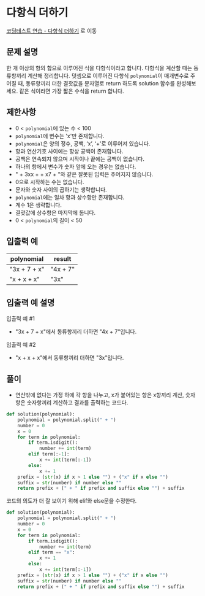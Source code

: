 # 다항식 더하기

[코딩테스트 연습 - 다항식 더하기][1] 로 이동

## 문제 설명

한 개 이상의 항의 합으로 이루어진 식을 다항식이라고 합니다. 다항식을 계산할 때는 동류항끼리 계산해 정리합니다. 덧셈으로 이루어진 다항식 `polynomial`이 매개변수로 주어질 때, 동류항끼리 더한 결괏값을 문자열로 return 하도록 solution 함수를 완성해보세요. 같은 식이라면 가장 짧은 수식을 return 합니다.

## 제한사항

- 0 < `polynomial`에 있는 수 < 100
- `polynomial`에 변수는 'x'만 존재합니다.
- `polynomial`은 양의 정수, 공백, ‘x’, ‘+'로 이루어져 있습니다.
- 항과 연산기호 사이에는 항상 공백이 존재합니다.
- 공백은 연속되지 않으며 시작이나 끝에는 공백이 없습니다.
- 하나의 항에서 변수가 숫자 앞에 오는 경우는 없습니다.
- " + 3xx + + x7 + "와 같은 잘못된 입력은 주어지지 않습니다.
- 0으로 시작하는 수는 없습니다.
- 문자와 숫자 사이의 곱하기는 생략합니다.
- `polynomial`에는 일차 항과 상수항만 존재합니다.
- 계수 1은 생략합니다.
- 결괏값에 상수항은 마지막에 둡니다.
- 0 < `polynomial`의 길이 < 50

## 입출력 예

| polynomial   | result   |
| ------------ | -------- |
| "3x + 7 + x" | "4x + 7" |
| "x + x + x"  | "3x"     |

## 입출력 예 설명

입출력 예 #1

- "3x + 7 + x"에서 동류항끼리 더하면 "4x + 7"입니다.

입출력 예 #2

- "x + x + x"에서 동류항끼리 더하면 "3x"입니다.

## 풀이

- 연산밖에 없다는 가정 하에 각 항을 나누고, x가 붙어있는 항은 x항끼리 계산, 숫자항은 숫자항끼리 계산하고 결과를 출력하는 코드다.

```python
def solution(polynomial):
    polynomial = polynomial.split(" + ")
    number = 0
    x = 0
    for term in polynomial:
        if term.isdigit():
            number += int(term)
        elif term[:-1]:
            x += int(term[:-1])
        else:
            x += 1
    prefix = (str(x) if x > 1 else "") + ("x" if x else "")
    suffix = str(number) if number else ""
    return prefix + (" + " if prefix and suffix else "") + suffix
```

코드의 의도가 더 잘 보이기 위해 elif와 else문을 수정한다.

```python
def solution(polynomial):
    polynomial = polynomial.split(" + ")
    number = 0
    x = 0
    for term in polynomial:
        if term.isdigit():
            number += int(term)
        elif term == "x":
            x += 1
        else:
            x += int(term[:-1])
    prefix = (str(x) if x > 1 else "") + ("x" if x else "")
    suffix = str(number) if number else ""
    return prefix + (" + " if prefix and suffix else "") + suffix
```

[1]: https://school.programmers.co.kr/learn/courses/30/lessons/120863
